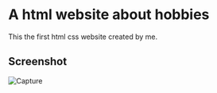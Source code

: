 # A html website about hobbies
This the first html css website created by me.
## Screenshot
![Capture](https://user-images.githubusercontent.com/66549202/206902468-501e8c03-7bcb-497b-84d8-5df7533b475a.PNG)
